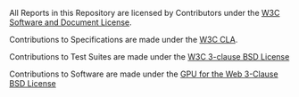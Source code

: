 All Reports in this Repository are licensed by Contributors
under the
[W3C Software and Document License](http://www.w3.org/Consortium/Legal/2015/copyright-software-and-document).

Contributions to Specifications are made under the
[W3C CLA](https://www.w3.org/community/about/agreements/cla/).

Contributions to Test Suites are made under the
[W3C 3-clause BSD License](https://www.w3.org/Consortium/Legal/2008/03-bsd-license.html)

Contributions to Software are made under the
[GPU for the Web 3-Clause BSD License](https://github.com/gpuweb/admin/blob/SourceCodeLicense/LICENSE.txt)
